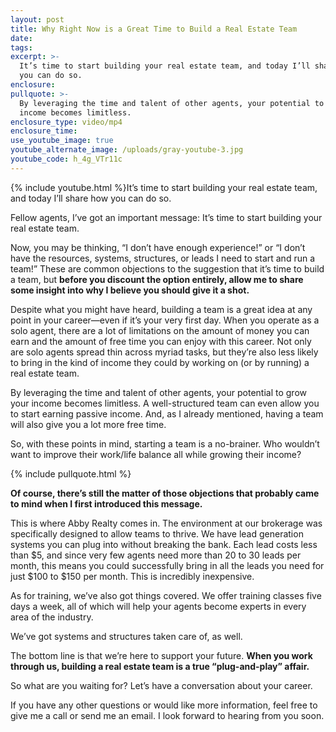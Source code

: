 ```yaml
---
layout: post
title: Why Right Now is a Great Time to Build a Real Estate Team
date:
tags:
excerpt: >-
  It’s time to start building your real estate team, and today I’ll share how
  you can do so.
enclosure:
pullquote: >-
  By leveraging the time and talent of other agents, your potential to grow your
  income becomes limitless.
enclosure_type: video/mp4
enclosure_time:
use_youtube_image: true
youtube_alternate_image: /uploads/gray-youtube-3.jpg
youtube_code: h_4g_VTr11c
---
```


{% include youtube.html %}It’s time to start building your real estate team, and today I’ll share how you can do so.&nbsp;

Fellow agents, I’ve got an important message: It’s time to start building your real estate team.&nbsp;

Now, you may be thinking, “I don’t have enough experience\!” or “I don’t have the resources, systems, structures, or leads I need to start and run a team\!” These are common objections to the suggestion that it’s time to build a team, but **before you discount the option entirely, allow me to share some insight into why I believe you should give it a shot.&nbsp;**

Despite what you might have heard, building a team is a great idea at any point in your career—even if it’s your very first day. When you operate as a solo agent, there are a lot of limitations on the amount of money you can earn and the amount of free time you can enjoy with this career. Not only are solo agents spread thin across myriad tasks, but they’re also less likely to bring in the kind of income they could by working on (or by running) a real estate team.&nbsp;

By leveraging the time and talent of other agents, your potential to grow your income becomes limitless. A well-structured team can even allow you to start earning passive income. And, as I already mentioned, having a team will also give you a lot more free time.&nbsp;

So, with these points in mind, starting a team is a no-brainer. Who wouldn’t want to improve their work/life balance all while growing their income?&nbsp;

{% include pullquote.html %}

**Of course, there’s still the matter of those objections that probably came to mind when I first introduced this message.&nbsp;**

This is where Abby Realty comes in. The environment at our brokerage was specifically designed to allow teams to thrive. We have lead generation systems you can plug into without breaking the bank. Each lead costs less than $5, and since very few agents need more than 20 to 30 leads per month, this means you could successfully bring in all the leads you need for just $100 to $150 per month. This is incredibly inexpensive.

As for training, we’ve also got things covered. We offer training classes five days a week, all of which will help your agents become experts in every area of the industry.&nbsp;

We’ve got systems and structures taken care of, as well.&nbsp;

The bottom line is that we’re here to support your future. **When you work through us, building a real estate team is a true “plug-and-play” affair.&nbsp;**

So what are you waiting for? Let’s have a conversation about your career.

If you have any other questions or would like more information, feel free to give me a call or send me an email. I look forward to hearing from you soon.